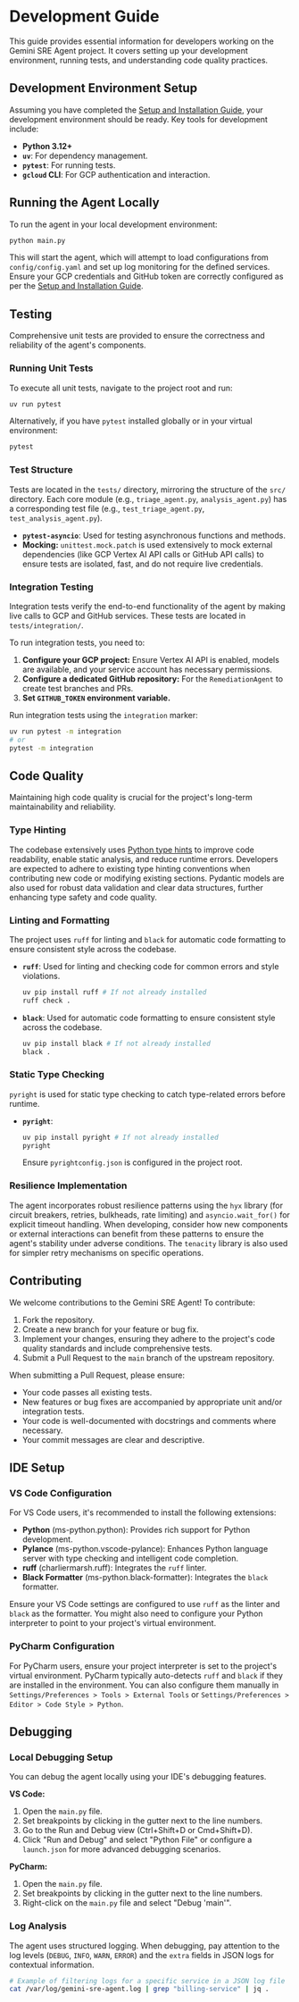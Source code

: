 # Development Guide

This guide provides essential information for developers working on the Gemini SRE Agent project. It covers setting up your development environment, running tests, and understanding code quality practices.

## Development Environment Setup

Assuming you have completed the [Setup and Installation Guide](SETUP_INSTALLATION.md), your development environment should be ready. Key tools for development include:

*   **Python 3.12+**
*   **`uv`**: For dependency management.
*   **`pytest`**: For running tests.
*   **`gcloud` CLI**: For GCP authentication and interaction.

## Running the Agent Locally

To run the agent in your local development environment:

```bash
python main.py
```

This will start the agent, which will attempt to load configurations from `config/config.yaml` and set up log monitoring for the defined services. Ensure your GCP credentials and GitHub token are correctly configured as per the [Setup and Installation Guide](SETUP_INSTALLATION.md).

## Testing

Comprehensive unit tests are provided to ensure the correctness and reliability of the agent's components.

### Running Unit Tests

To execute all unit tests, navigate to the project root and run:

```bash
uv run pytest
```

Alternatively, if you have `pytest` installed globally or in your virtual environment:

```bash
pytest
```

### Test Structure

Tests are located in the `tests/` directory, mirroring the structure of the `src/` directory. Each core module (e.g., `triage_agent.py`, `analysis_agent.py`) has a corresponding test file (e.g., `test_triage_agent.py`, `test_analysis_agent.py`).

*   **`pytest-asyncio`**: Used for testing asynchronous functions and methods.
*   **Mocking:** `unittest.mock.patch` is used extensively to mock external dependencies (like GCP Vertex AI API calls or GitHub API calls) to ensure tests are isolated, fast, and do not require live credentials.

### Integration Testing

Integration tests verify the end-to-end functionality of the agent by making live calls to GCP and GitHub services. These tests are located in `tests/integration/`.

To run integration tests, you need to:
1.  **Configure your GCP project:** Ensure Vertex AI API is enabled, models are available, and your service account has necessary permissions.
2.  **Configure a dedicated GitHub repository:** For the `RemediationAgent` to create test branches and PRs.
3.  **Set `GITHUB_TOKEN` environment variable.**

Run integration tests using the `integration` marker:
```bash
uv run pytest -m integration
# or
pytest -m integration
```

## Code Quality

Maintaining high code quality is crucial for the project's long-term maintainability and reliability.

### Type Hinting

The codebase extensively uses [Python type hints](https://docs.python.org/3/library/typing.html) to improve code readability, enable static analysis, and reduce runtime errors. Developers are expected to adhere to existing type hinting conventions when contributing new code or modifying existing sections. Pydantic models are also used for robust data validation and clear data structures, further enhancing type safety and code quality.

### Linting and Formatting

The project uses `ruff` for linting and `black` for automatic code formatting to ensure consistent style across the codebase.

*   **`ruff`**: Used for linting and checking code for common errors and style violations.
    ```bash
    uv pip install ruff # If not already installed
    ruff check .
    ```
*   **`black`**: Used for automatic code formatting to ensure consistent style across the codebase.
    ```bash
    uv pip install black # If not already installed
    black .
    ```

### Static Type Checking

`pyright` is used for static type checking to catch type-related errors before runtime.

*   **`pyright`**: 
    ```bash
    uv pip install pyright # If not already installed
    pyright
    ```
    Ensure `pyrightconfig.json` is configured in the project root.

### Resilience Implementation

The agent incorporates robust resilience patterns using the `hyx` library (for circuit breakers, retries, bulkheads, rate limiting) and `asyncio.wait_for()` for explicit timeout handling. When developing, consider how new components or external interactions can benefit from these patterns to ensure the agent's stability under adverse conditions. The `tenacity` library is also used for simpler retry mechanisms on specific operations.

## Contributing

We welcome contributions to the Gemini SRE Agent! To contribute:

1.  Fork the repository.
2.  Create a new branch for your feature or bug fix.
3.  Implement your changes, ensuring they adhere to the project's code quality standards and include comprehensive tests.
4.  Submit a Pull Request to the `main` branch of the upstream repository.

When submitting a Pull Request, please ensure:
*   Your code passes all existing tests.
*   New features or bug fixes are accompanied by appropriate unit and/or integration tests.
*   Your code is well-documented with docstrings and comments where necessary.
*   Your commit messages are clear and descriptive.

## IDE Setup

### VS Code Configuration

For VS Code users, it's recommended to install the following extensions:
*   **Python** (ms-python.python): Provides rich support for Python development.
*   **Pylance** (ms-python.vscode-pylance): Enhances Python language server with type checking and intelligent code completion.
*   **ruff** (charliermarsh.ruff): Integrates the `ruff` linter.
*   **Black Formatter** (ms-python.black-formatter): Integrates the `black` formatter.

Ensure your VS Code settings are configured to use `ruff` as the linter and `black` as the formatter. You might also need to configure your Python interpreter to point to your project's virtual environment.

### PyCharm Configuration

For PyCharm users, ensure your project interpreter is set to the project's virtual environment. PyCharm typically auto-detects `ruff` and `black` if they are installed in the environment. You can also configure them manually in `Settings/Preferences > Tools > External Tools` or `Settings/Preferences > Editor > Code Style > Python`.

## Debugging

### Local Debugging Setup

You can debug the agent locally using your IDE's debugging features.

**VS Code:**
1.  Open the `main.py` file.
2.  Set breakpoints by clicking in the gutter next to the line numbers.
3.  Go to the Run and Debug view (Ctrl+Shift+D or Cmd+Shift+D).
4.  Click "Run and Debug" and select "Python File" or configure a `launch.json` for more advanced debugging scenarios.

**PyCharm:**
1.  Open the `main.py` file.
2.  Set breakpoints by clicking in the gutter next to the line numbers.
3.  Right-click on the `main.py` file and select "Debug 'main'".

### Log Analysis

The agent uses structured logging. When debugging, pay attention to the log levels (`DEBUG`, `INFO`, `WARN`, `ERROR`) and the `extra` fields in JSON logs for contextual information.

```bash
# Example of filtering logs for a specific service in a JSON log file
cat /var/log/gemini-sre-agent.log | grep "billing-service" | jq .
```
